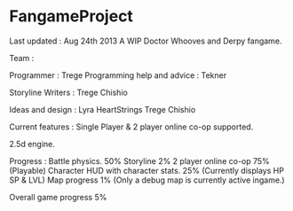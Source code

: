 FangameProject
==============
Last updated : Aug 24th 2013
A WIP Doctor Whooves and Derpy fangame.

Team :

Programmer : Trege
Programming help and advice : Tekner

Storyline Writers : 
Trege 
Chishio

Ideas and design :
Lyra HeartStrings 
Trege 
Chishio

Current features :
Single Player &
2 player online co-op supported.

2.5d engine.

Progress :
Battle physics. 50%
Storyline 2%
2 player online co-op 75% (Playable)
Character HUD with character stats. 25% (Currently displays HP SP & LVL)
Map progress 1% (Only a debug map is currently active ingame.)



Overall game progress 5%

